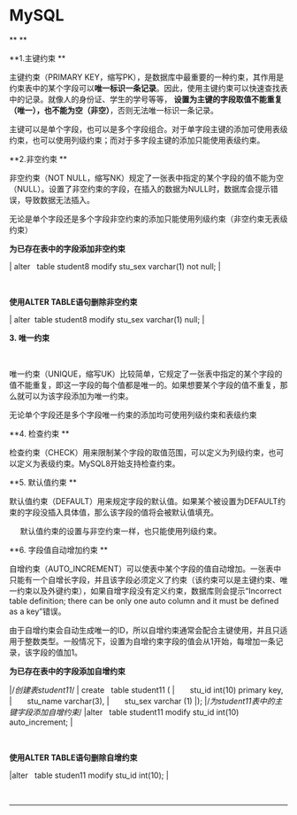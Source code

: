 ﻿
# MySQL



**
**

**1.主键约束 ** 

主键约束（PRIMARY KEY，缩写PK），是数据库中最重要的一种约束，其作用是约束表中的某个字段可以**唯一标识一条记录**。因此，使用主键约束可以快速查找表中的记录。就像人的身份证、学生的学号等等，
**设置为主键的字段取值不能重复（唯一），也不能为空（非空）**，否则无法唯一标识一条记录。 

主键可以是单个字段，也可以是多个字段组合。对于单字段主键的添加可使用表级约束，也可以使用列级约束；而对于多字段主键的添加只能使用表级约束。 

**2.非空约束 ** 

非空约束（NOT
NULL，缩写NK）规定了一张表中指定的某个字段的值不能为空（NULL）。设置了非空约束的字段，在插入的数据为NULL时，数据库会提示错误，导致数据无法插入。 

无论是单个字段还是多个字段非空约束的添加只能使用列级约束（非空约束无表级约束） 

**为已存在表中的字段添加非空约束**  


| alter   table student8 modify stu_sex varchar(1) not null; |

  

**使用ALTER TABLE语句删除非空约束**  


| alter  table student8 modify stu_sex varchar(1) null; |

**3. 唯一约束** 

  

唯一约束（UNIQUE，缩写UK）比较简单，它规定了一张表中指定的某个字段的值不能重复，即这一字段的每个值都是唯一的。如果想要某个字段的值不重复，那么就可以为该字段添加为唯一约束。 

无论单个字段还是多个字段唯一约束的添加均可使用列级约束和表级约束 

**4. 检查约束 **

检查约束（CHECK）用来限制某个字段的取值范围，可以定义为列级约束，也可以定义为表级约束。MySQL8开始支持检查约束。  

**5. 默认值约束 ** 

默认值约束（DEFAULT）用来规定字段的默认值。如果某个被设置为DEFAULT约束的字段没插入具体值，那么该字段的值将会被默认值填充。 

     默认值约束的设置与非空约束一样，也只能使用列级约束。 

**6. 字段值自动增加约束 **

自增约束（AUTO_INCREMENT）可以使表中某个字段的值自动增加。一张表中只能有一个自增长字段，并且该字段必须定义了约束（该约束可以是主键约束、唯一约束以及外键约束），如果自增字段没有定义约束，数据库则会提示“Incorrect table definition; there can be only one auto column and it must be defined as a key”错误。 

由于自增约束会自动生成唯一的ID，所以自增约束通常会配合主键使用，并且只适用于整数类型。一般情况下，设置为自增约束字段的值会从1开始，每增加一条记录，该字段的值加1。 

**为已存在表中的字段添加自增约束**  


|/*创建表student11*/                                                                                                                                                                                                                    | create   table student11 (                                                                                                                                                                                                         |       stu_id int(10) primary key,                                                                                                                                                                                                  |       stu_name varchar(3),                                                                                                                                                                                                         |       stu_sex varchar (1)                                                                                                                                                                                                          |);                                                                                                                                                                                                                                  |/*为student11表中的主键字段添加自增约束*/                                                                                                                                                                                                         |alter   table student11 modify stu_id int(10) auto_increment;                                                                                                                                                                       |

  

**使用ALTER TABLE语句删除自增约束**  


|alter   table studen11 modify stu_id int(10); |

  



------------------------------------------------------------

